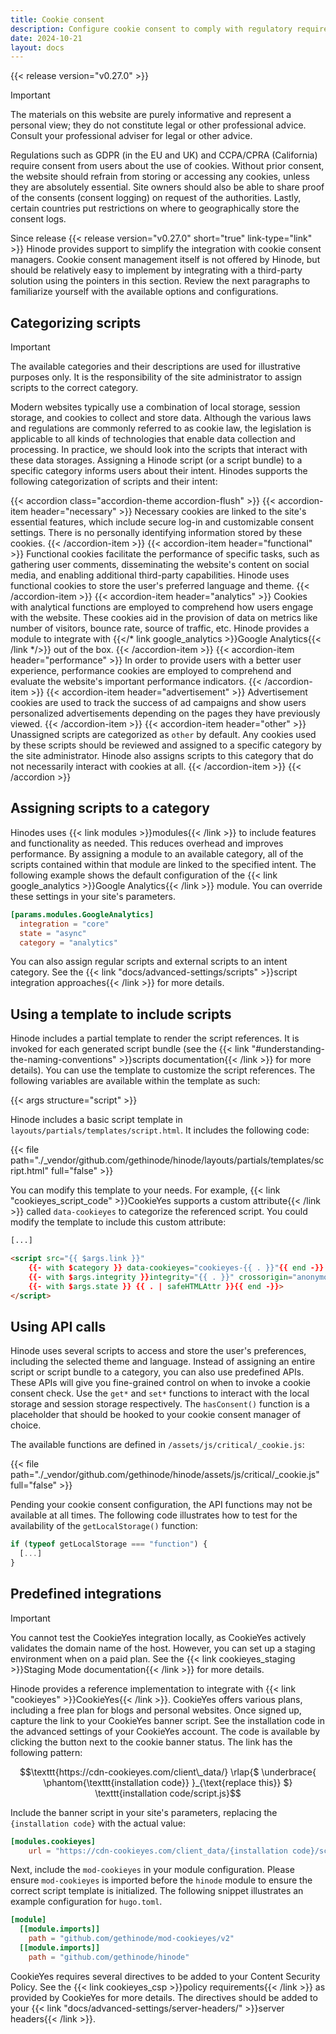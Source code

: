 ```yaml
---
title: Cookie consent
description: Configure cookie consent to comply with regulatory requirements.
date: 2024-10-21
layout: docs
---
```


{{< release version="v0.27.0" >}}

> [!IMPORTANT]
> The materials on this website are purely informative and represent a personal view; they do not constitute legal or other professional advice. Consult your professional adviser for legal or other advice.

Regulations such as GDPR (in the EU and UK) and CCPA/CPRA (California) require consent from users about the use of cookies. Without prior consent, the website should refrain from storing or accessing any cookies, unless they are absolutely essential. Site owners should also be able to share proof of the consents (consent logging) on request of the authorities. Lastly, certain countries put restrictions on where to geographically store the consent logs.

Since release {{< release version="v0.27.0" short="true" link-type="link" >}} Hinode provides support to simplify the integration with cookie consent managers. Cookie consent management itself is not offered by Hinode, but should be relatively easy to implement by integrating with a third-party solution using the pointers in this section. Review the next paragraphs to familiarize yourself with the available options and configurations.

## Categorizing scripts

> [!IMPORTANT]
> The available categories and their descriptions are used for illustrative purposes only. It is the responsibility of the site administrator to assign scripts to the correct category.

Modern websites typically use a combination of local storage, session storage, and cookies to collect and store data. Although the various laws and regulations are commonly referred to as cookie law, the legislation is applicable to all kinds of technologies that enable data collection and processing. In practice, we should look into the scripts that interact with these data storages. Assigning a Hinode script (or a script bundle) to a specific category informs users about their intent. Hinodes supports the following categorization of scripts and their intent:

<!-- markdownlint-disable MD037 -->
{{< accordion class="accordion-theme accordion-flush" >}}
  {{< accordion-item header="necessary" >}}
    Necessary cookies are linked to the site's essential features, which include secure log-in and customizable consent settings. There is no personally identifying information stored by these cookies.
  {{< /accordion-item >}}
  {{< accordion-item header="functional" >}}
    Functional cookies facilitate the performance of specific tasks, such as gathering user comments, disseminating the website's content on social media, and enabling additional third-party capabilities. Hinode uses functional cookies to store the user's preferred language and theme.
  {{< /accordion-item >}}
  {{< accordion-item header="analytics" >}}
    Cookies with analytical functions are employed to comprehend how users engage with the website. These cookies aid in the provision of data on metrics like number of visitors, bounce rate, source of traffic, etc. Hinode provides a module to integrate with {{</* link google_analytics >}}Google Analytics{{< /link */>}} out of the box.
  {{< /accordion-item >}}
  {{< accordion-item header="performance" >}}
    In order to provide users with a better user experience, performance cookies are employed to comprehend and evaluate the website's important performance indicators.
  {{< /accordion-item >}}
  {{< accordion-item header="advertisement" >}}
    Advertisement cookies are used to track the success of ad campaigns and show users personalized advertisements depending on the pages they have previously viewed.
  {{< /accordion-item >}}
  {{< accordion-item header="other" >}}
    Unassigned scripts are categorized as `other` by default. Any cookies used by these scripts should be reviewed and assigned to a specific category by the site administrator. Hinode also assigns scripts to this category that do not necessarily interact with cookies at all.
  {{< /accordion-item >}}
{{< /accordion >}}
<!-- markdownlint-enable MD037 -->

## Assigning scripts to a category

Hinodes uses {{< link modules >}}modules{{< /link >}} to include features and functionality as needed. This reduces overhead and improves performance. By assigning a module to an available category, all of the scripts contained within that module are linked to the specified intent. The following example shows the default configuration of the {{< link google_analytics >}}Google Analytics{{< /link >}} module. You can override these settings in your site's parameters.

```toml
[params.modules.GoogleAnalytics]
  integration = "core"
  state = "async"
  category = "analytics"
```

You can also assign regular scripts and external scripts to an intent category. See the {{< link "docs/advanced-settings/scripts" >}}script integration approaches{{< /link >}} for more details.

## Using a template to include scripts

Hinode includes a partial template to render the script references. It is invoked for each generated script bundle (see the {{< link "#understanding-the-naming-conventions" >}}scripts documentation{{< /link >}} for more details). You can use the template to customize the script references. The following variables are available within the template as such:

{{< args structure="script" >}}

Hinode includes a basic script template in `layouts/partials/templates/script.html`. It includes the following code:

{{< file path="./_vendor/github.com/gethinode/hinode/layouts/partials/templates/script.html" full="false" >}}

You can modify this template to your needs. For example, {{< link "cookieyes_script_code" >}}CookieYes supports a custom attribute{{< /link >}} called `data-cookieyes` to categorize the referenced script. You could modify the template to include this custom attribute:

```html {hl_lines=[4]}
[...]

<script src="{{ $args.link }}"
    {{- with $category }} data-cookieyes="cookieyes-{{ . }}"{{ end -}}
    {{- with $args.integrity }}integrity="{{ . }}" crossorigin="anonymous"{{ end }}
    {{- with $args.state }} {{ . | safeHTMLAttr }}{{ end -}}>
</script>
```

## Using API calls

Hinode uses several scripts to access and store the user's preferences, including the selected theme and language. Instead of assigning an entire script or script bundle to a category, you can also use predefined APIs. These APIs will give you fine-grained control on when to invoke a cookie consent check. Use the `get*` and `set*` functions to interact with the local storage and session storage respectively. The `hasConsent()` function is a placeholder that should be hooked to your cookie consent manager of choice.

The available functions are defined in `/assets/js/critical/_cookie.js`:

{{< file path="./_vendor/github.com/gethinode/hinode/assets/js/critical/_cookie.js" full="false" >}}

Pending your cookie consent configuration, the API functions may not be available at all times. The following code illustrates how to test for the availability of the `getLocalStorage()` function:

```js
if (typeof getLocalStorage === "function") {
  [...]
}
```

## Predefined integrations

> [!IMPORTANT]
> You cannot test the CookieYes integration locally, as CookieYes actively validates the domain name of the host. However, you can set up a staging environment when on a paid plan. See the {{< link cookieyes_staging >}}Staging Mode documentation{{< /link >}} for more details.

Hinode provides a reference implementation to integrate with {{< link "cookieyes" >}}CookieYes{{< /link >}}. CookieYes offers various plans, including a free plan for blogs and personal websites. Once signed up, capture the link to your CookieYes banner script. See the installation code in the advanced settings of your CookieYes account. The code is available by clicking the button next to the cookie banner status. The link has the following pattern:

```math {class="mb-4"}
\texttt{https://cdn-cookieyes.com/client\_data/}

\rlap{$
    \underbrace{
        \phantom{\texttt{installation code}}
    }_{\text{replace this}}
$}

\texttt{installation code/script.js}
```

Include the banner script in your site's parameters, replacing the `{installation code}` with the actual value:

```toml
[modules.cookieyes]
    url = "https://cdn-cookieyes.com/client_data/{installation code}/script.js"
```

Next, include the `mod-cookieyes` in your module configuration. Please ensure `mod-cookieyes` is imported before the `hinode` module to ensure the correct script template is initialized. The following snippet illustrates an example configuration for `hugo.toml`.

```toml
[module]
  [[module.imports]]
    path = "github.com/gethinode/mod-cookieyes/v2"
  [[module.imports]]
    path = "github.com/gethinode/hinode"
```

CookieYes requires several directives to be added to your Content Security Policy. See the {{< link cookieyes_csp >}}policy requirements{{< /link >}} as provided by CookieYes for more details. The directives should be added to your {{< link "docs/advanced-settings/server-headers/" >}}server headers{{< /link >}}.

